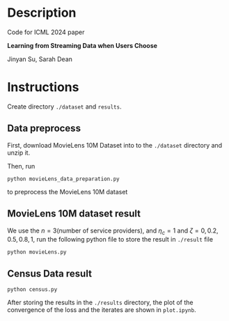 # Description
Code for ICML 2024 paper 

**Learning from Streaming Data when Users Choose**

Jinyan Su, Sarah Dean

# Instructions

Create directory ```./dataset``` and ```results```.

## Data preprocess

First, download MovieLens 10M Dataset into to the ```./dataset``` directory and unzip it. 

Then, run 
```
python movieLens_data_preparation.py
``` 
to preprocess the MovieLens 10M dataset


## MovieLens 10M dataset result

We use the  $n=3$(number of service providers), and $\eta_c=1$ and $\zeta=0, 0.2, 0.5, 0.8, 1$, run the following python file to store the result in ```./result``` file
```
python movieLens.py
```


## Census Data result
```
python census.py
```

After storing the results in the ```./results``` directory, the plot of the convergence of the loss and the iterates are shown in ```plot.ipynb```.

